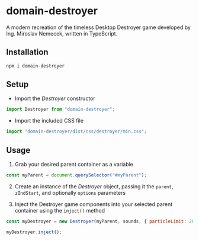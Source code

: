 # domain-destroyer

A modern recreation of the timeless Desktop Destroyer game developed by Ing. Miroslav Nemecek, written in TypeScript.

## Installation

```bash
npm i domain-destroyer
```

## Setup

- Import the _Destroyer_ constructor

```javascript
import Destroyer from "domain-destroyer";
```

- Import the included CSS file

```javascript
import "domain-destroyer/dist/css/destroyer/min.css";
```

## Usage

1. Grab your desired parent container as a variable

```javascript
const myParent = document.querySelector("#myParent");
```

2. Create an instance of the _Destroyer_ object, passing it the `parent`, `zIndStart`, and optionally `options` parameters

3. Inject the Destroyer game components into your selected parent container using the `inject()` method

```javascript
const myDestroyer = new Destroyer(myParent, sounds, { particleLimit: 20 });

myDestroyer.inject();
```
